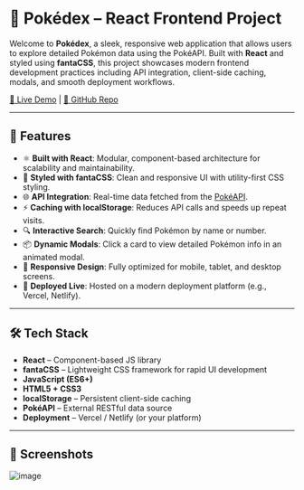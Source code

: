 # 🧿 Pokédex – React Frontend Project

Welcome to **Pokédex**, a sleek, responsive web application that allows users to explore detailed Pokémon data using the PokéAPI. Built with **React** and styled using **fantaCSS**, this project showcases modern frontend development practices including API integration, client-side caching, modals, and smooth deployment workflows.

[🔗 Live Demo]([https://your-live-site-url.com](https://my-cool-pokedex.netlify.app/)) | [📂 GitHub Repo]([https://github.com/yourusername/pokedex](https://github.com/akshithg05/pokedex))

---

## 🚀 Features

- ⚛️ **Built with React**: Modular, component-based architecture for scalability and maintainability.
- 🎨 **Styled with fantaCSS**: Clean and responsive UI with utility-first CSS styling.
- 🌐 **API Integration**: Real-time data fetched from the [PokéAPI](https://pokeapi.co/).
- ⚡ **Caching with localStorage**: Reduces API calls and speeds up repeat visits.
- 🔍 **Interactive Search**: Quickly find Pokémon by name or number.
- 📦 **Dynamic Modals**: Click a card to view detailed Pokémon info in an animated modal.
- 📱 **Responsive Design**: Fully optimized for mobile, tablet, and desktop screens.
- 🚀 **Deployed Live**: Hosted on a modern deployment platform (e.g., Vercel, Netlify).

---

## 🛠️ Tech Stack

- **React** – Component-based JS library
- **fantaCSS** – Lightweight CSS framework for rapid UI development
- **JavaScript (ES6+)**
- **HTML5 + CSS3**
- **localStorage** – Persistent client-side caching
- **PokéAPI** – External RESTful data source
- **Deployment** – Vercel / Netlify (or your platform)

---

## 📸 Screenshots
![image](https://github.com/user-attachments/assets/f509b50a-798e-43bd-93f2-dfffdedaf290)
